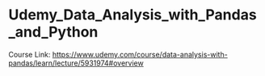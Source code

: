 # Udemy_Data_Analysis_with_Pandas_and_Python
Course Link: https://www.udemy.com/course/data-analysis-with-pandas/learn/lecture/5931974#overview
